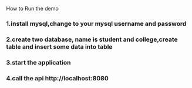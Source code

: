 How to Run the demo
### 1.install mysql,change to your mysql username and password
### 2.create two database, name is student and college,create table and insert some data into table
### 3.start the application
### 4.call the api http://localhost:8080
